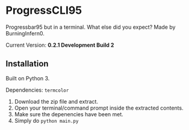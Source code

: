 # ProgressCLI95

Progressbar95 but in a terminal. What else did you expect? Made by BurningInfern0.

Current Version: **0.2.1 Development Build 2**

## Installation

Built on Python 3.

Dependencies: ```termcolor```

1. Download the zip file and extract.
2. Open your terminal/command prompt inside the extracted contents.
3. Make sure the depenencies have been met.
4. Simply do ```python main.py```
